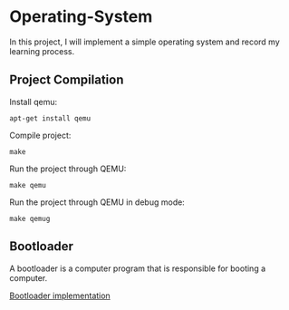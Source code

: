 # Operating-System

In this project, I will implement a simple operating system and record my learning process.

## Project Compilation

Install qemu:
```
apt-get install qemu
```

Compile project:
```
make
```

Run the project through QEMU:
```
make qemu
```

Run the project through QEMU in debug mode:
```
make qemug
```

## Bootloader

A bootloader is a computer program that is responsible for booting a computer.

[Bootloader implementation](./note/bootloader.md)